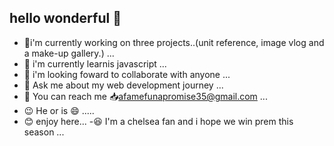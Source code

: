 ## hello wonderful :wave:

- :bow:i'm currently working on three projects..(unit reference, image vlog and a make-up gallery.) ...
- :seedling: i'm currently learnis javascript ...
- :two_men_holding_hands: i'm looking foward to collaborate with anyone ...
- :thought_balloon: Ask me about my web development journey ...
- :feet: You can reach me :inbox_tray:afamefunapromise35@gmail.com ...
- :wink: He or is :smile: .....
- :blush: enjoy here...
-:laughing: I'm a chelsea fan and i hope we win prem this season ...
